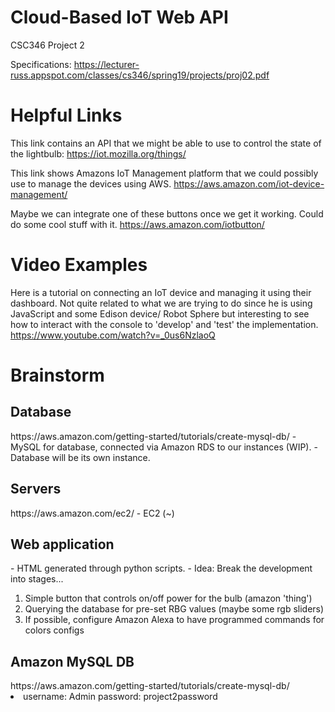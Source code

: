 # Cloud-Based IoT Web API
CSC346 Project 2

Specifications: https://lecturer-russ.appspot.com/classes/cs346/spring19/projects/proj02.pdf

# Helpful Links
This link contains an API that we might be able to use to control the state of the lightbulb:
https://iot.mozilla.org/things/

This link shows Amazons IoT Management platform that we could possibly use to manage the devices using AWS.
https://aws.amazon.com/iot-device-management/

Maybe we can integrate one of these buttons once we get it working. Could do some cool stuff with it. https://aws.amazon.com/iotbutton/ 



# Video Examples
Here is a tutorial on connecting an IoT device and managing it using their dashboard. Not quite related to what we are trying to do since he is using JavaScript and some Edison device/ Robot Sphere but interesting to see how to interact with the console to 'develop' and 'test' the implementation.
https://www.youtube.com/watch?v=_0us6NzlaoQ



# Brainstorm
<h2> Database </h2>
https://aws.amazon.com/getting-started/tutorials/create-mysql-db/
- MySQL for database, connected via Amazon RDS to our instances (WIP).
- Database will be its own instance.

<h2> Servers </h2>
https://aws.amazon.com/ec2/
- EC2 (~)


<h2> Web application </h2> 
- HTML generated through python scripts. 
- Idea: Break the development into stages...  
  <ol>
  <li>Simple button that controls on/off power for the bulb (amazon 'thing')  </li>
  <li>Querying the database for pre-set RBG values (maybe some rgb sliders) </li>
  <li>If possible, configure Amazon Alexa to have programmed commands for colors configs </li>
  </ol>
  
  <h2> Amazon MySQL DB </h2> 
  https://aws.amazon.com/getting-started/tutorials/create-mysql-db/
  <li>username: Admin password: project2password</li>
